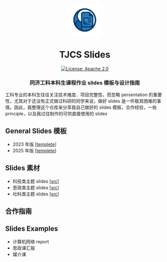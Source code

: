 <p align="center">
<img src="img/README.assets/logo.png" width="20%"> <br>
</p>

<div align="center">
<h1>TJCS  Slides</h1>
  <div align="center">
  <a href="https://opensource.org/licenses/Apache-2.0">
    <img alt="License: Apache 2.0" src="https://img.shields.io/badge/License-Apache%202.0-4E94CE.svg">
  </a>
  </div>
  <p align="center">
    <h3>同济工科本科生课程作业 slides 模板与设计指南</h3>
</p>
</div>


工科专业的本科生往往关注技术难度、项目完整性，而忽略 persentation 的重要性，尤其对于还没有正式做过科研的同学来说，做好 slides 是一件极其困难的事情。因此，我整理这个仓库来分享我自己做好的 slides 模板，合作经验，一些 principle，以及我过往制作的可供直接使用的 slides





## General Slides 模板

- 2023 年版 [[templete](./templete)]
- 2025 年版 [[templete](./templete)]



## Slides 素材

- 科技类主题 slides [[src](./src_tech)]
- 思政类主题 slides [[src](./src_political)]
- 社科类主题 slides [[src](./src_art)]



## 合作指南







## Slides Examples

- 计算机网络 report
- 思政课汇报
- 媒介课

